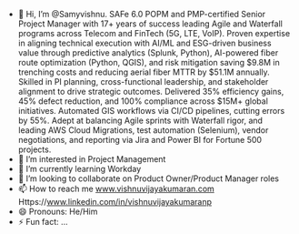 - 👋 Hi, I’m @Samyvishnu. SAFe 6.0 POPM and PMP-certified Senior Project Manager with 17+ years of success leading Agile and Waterfall programs across Telecom and FinTech (5G, LTE, VoIP). Proven expertise in aligning technical execution with AI/ML and ESG-driven business value through predictive analytics (Splunk, Python), AI-powered fiber route optimization (Python, QGIS), and risk mitigation saving $9.8M in trenching costs and reducing aerial fiber MTTR by $51.1M annually. Skilled in PI planning, cross-functional leadership, and stakeholder alignment to drive strategic outcomes. Delivered 35% efficiency gains, 45% defect reduction, and 100% compliance across $15M+ global initiatives. Automated GIS workflows via CI/CD pipelines, cutting errors by 55%. Adept at balancing Agile sprints with Waterfall rigor, and leading AWS Cloud Migrations, test automation (Selenium), vendor negotiations, and reporting via Jira and Power BI for Fortune 500 projects.
- 👀 I’m interested in Project Management
- 🌱 I’m currently learning Workday
- 💞️ I’m looking to collaborate on Product Owner/Product Manager roles
- 📫 How to reach me www.vishnuvijayakumaran.com  Https://www.linkedin.com/in/vishnuvijayakumaranp 
- 😄 Pronouns: He/Him
- ⚡ Fun fact: ...

<!---
Samyvishnu/Samyvishnu is a ✨ special ✨ repository because its `README.md` (this file) appears on your GitHub profile.
You can click the Preview link to take a look at your changes.
--->
